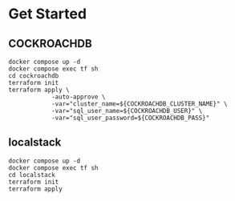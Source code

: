 # Get Started


## COCKROACHDB
```dotnetcli
docker compose up -d
docker compose exec tf sh
cd cockroachdb
terraform init
terraform apply \
            -auto-approve \
            -var="cluster_name=${COCKROACHDB_CLUSTER_NAME}" \
            -var="sql_user_name=${COCKROACHDB_USER}" \
            -var="sql_user_password=${COCKROACHDB_PASS}"
```


## localstack

```dotnetcli
docker compose up -d
docker compose exec tf sh
cd localstack
terraform init
terraform apply 
```